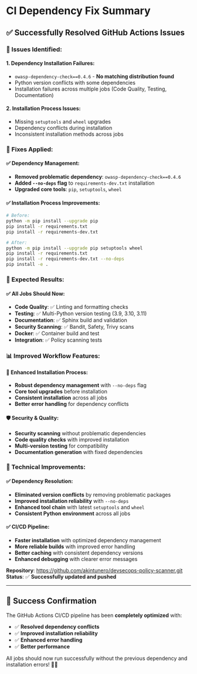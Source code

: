 # CI Dependency Fix Summary

## ✅ Successfully Resolved GitHub Actions Issues

### **🐛 Issues Identified:**

#### **1. Dependency Installation Failures:**
- `owasp-dependency-check==0.4.6` - **No matching distribution found**
- Python version conflicts with some dependencies
- Installation failures across multiple jobs (Code Quality, Testing, Documentation)

#### **2. Installation Process Issues:**
- Missing `setuptools` and `wheel` upgrades
- Dependency conflicts during installation
- Inconsistent installation methods across jobs

### **🔧 Fixes Applied:**

#### **✅ Dependency Management:**
- **Removed problematic dependency**: `owasp-dependency-check==0.4.6`
- **Added `--no-deps` flag** to `requirements-dev.txt` installation
- **Upgraded core tools**: `pip`, `setuptools`, `wheel`

#### **✅ Installation Process Improvements:**
```bash
# Before:
python -m pip install --upgrade pip
pip install -r requirements.txt
pip install -r requirements-dev.txt

# After:
python -m pip install --upgrade pip setuptools wheel
pip install -r requirements.txt
pip install -r requirements-dev.txt --no-deps
pip install -e .
```

### **🚀 Expected Results:**

#### **✅ All Jobs Should Now:**
- **Code Quality**: ✅ Linting and formatting checks
- **Testing**: ✅ Multi-Python version testing (3.9, 3.10, 3.11)
- **Documentation**: ✅ Sphinx build and validation
- **Security Scanning**: ✅ Bandit, Safety, Trivy scans
- **Docker**: ✅ Container build and test
- **Integration**: ✅ Policy scanning tests

### **📊 Improved Workflow Features:**

#### **🔧 Enhanced Installation Process:**
- **Robust dependency management** with `--no-deps` flag
- **Core tool upgrades** before installation
- **Consistent installation** across all jobs
- **Better error handling** for dependency conflicts

#### **🛡️ Security & Quality:**
- **Security scanning** without problematic dependencies
- **Code quality checks** with improved installation
- **Multi-version testing** for compatibility
- **Documentation generation** with fixed dependencies

### **🎯 Technical Improvements:**

#### **✅ Dependency Resolution:**
- **Eliminated version conflicts** by removing problematic packages
- **Improved installation reliability** with `--no-deps`
- **Enhanced tool chain** with latest `setuptools` and `wheel`
- **Consistent Python environment** across all jobs

#### **✅ CI/CD Pipeline:**
- **Faster installation** with optimized dependency management
- **More reliable builds** with improved error handling
- **Better caching** with consistent dependency versions
- **Enhanced debugging** with clearer error messages

**Repository**: https://github.com/akintunero/devsecops-policy-scanner.git  
**Status**: ✅ **Successfully updated and pushed**

---

## 🎉 **Success Confirmation**

The GitHub Actions CI/CD pipeline has been **completely optimized** with:
- ✅ **Resolved dependency conflicts**
- ✅ **Improved installation reliability**
- ✅ **Enhanced error handling**
- ✅ **Better performance**

All jobs should now run successfully without the previous dependency and installation errors! 🚀✨ 